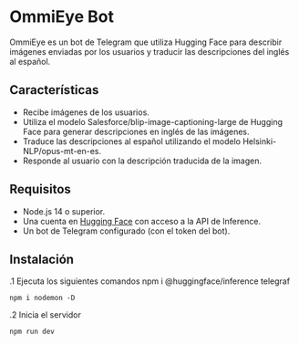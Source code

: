 # OmmiEye Bot

OmmiEye es un bot de Telegram que utiliza Hugging Face para describir imágenes enviadas por los usuarios y traducir las descripciones del inglés al español. 

## Características
- Recibe imágenes de los usuarios.
- Utiliza el modelo Salesforce/blip-image-captioning-large de Hugging Face para generar descripciones en inglés de las imágenes.
- Traduce las descripciones al español utilizando el modelo Helsinki-NLP/opus-mt-en-es.
- Responde al usuario con la descripción traducida de la imagen.

## Requisitos

- Node.js 14 o superior.
- Una cuenta en [Hugging Face](https://huggingface.co/) con acceso a la API de Inference.
- Un bot de Telegram configurado (con el token del bot).

## Instalación

.1 Ejecuta los siguientes comandos
    npm i @huggingface/inference telegraf

    npm i nodemon -D

.2 Inicia el servidor
    
    npm run dev

    

